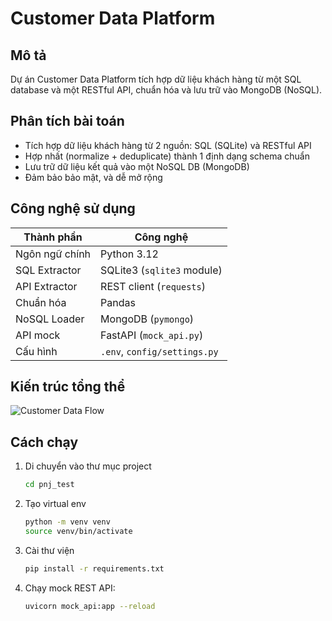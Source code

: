 # Customer Data Platform

## Mô tả
Dự án Customer Data Platform tích hợp dữ liệu khách hàng từ một SQL database và một RESTful API, 
chuẩn hóa và lưu trữ vào MongoDB (NoSQL).

## Phân tích bài toán
- Tích hợp dữ liệu khách hàng từ 2 nguồn: SQL (SQLite) và RESTful API
- Hợp nhất (normalize + deduplicate) thành 1 định dạng schema chuẩn
- Lưu trữ dữ liệu kết quả vào một NoSQL DB (MongoDB)
- Đảm bảo bảo mật, và dễ mở rộng

## Công nghệ sử dụng
| Thành phần     | Công nghệ                          |
|----------------|----------------------------------- |
| Ngôn ngữ chính | Python 3.12                        |
| SQL Extractor  | SQLite3 (`sqlite3` module)         |
| API Extractor  | REST client (`requests`)           |
| Chuẩn hóa      | Pandas                             |
| NoSQL Loader   | MongoDB (`pymongo`)                |
| API mock       | FastAPI (`mock_api.py`)            |
| Cấu hình       | `.env`, `config/settings.py`       |

## Kiến trúc tổng thể
![Customer Data Flow](https://viewer.diagrams.net/?tags=%7B%7D&lightbox=1&highlight=0000ff&edit=_blank&layers=1&nav=1&title=Untitled%20Diagram.drawio&dark=auto#R%3Cmxfile%3E%3Cdiagram%20name%3D%22Page-1%22%20id%3D%223ciJk4QldlKrogkZa6mH%22%3E3Vjfb9owEP5rIm0PrZK4UHgkwNZJoHWj2tanyU2uiVcnjoxTyP76nROHJAT6Q6Iq7AV8n31n33eXzwGLjOP1Z0nTaC4C4JZrB2uLTCzXvRz08VMDeQn0HKcEQsmCEmoAC%2FYXDGgbNGMBLFsLlRBcsbQN%2BiJJwFctjEopVu1l94K3d01pCB1g4VPeRX%2ByQEUlOujZNX4FLIyqnR3bzMS0WmyAZUQDsWpAZGqRsRRClaN4PQauuat4Kf0%2B7ZndHExCol7iEJLF%2FIFfxb8zrzeWiySX6seZifJIeWYSXnybITChit7RJZijq7ziA7NI9TCVwoclkuutIqZgkVJfwytsAsQiFXO0HBzeUf8hlCJLgq%2BZ4iwBg5uNQSpY783I2fCE%2FQUiBiVzXFI5EENtvmWv6ko5Ff1Ro0p9g1HTHOEmdM0fDgyFr6DT7dD5fbq4uc%2B04%2Bj6y1GzSY6OzUoDGoRBgE%2BnMYVUkQhFQvm0Rr2CHNBhbbTqNTMhUkPWH1AqN1JDMyXaFMOaqV%2Fa%2FbxnrNvGzGRtIhdGXhkJ5ttw0uZtc652K6zKr8xPJ%2FV00ZADkUkfniCLGHGkMgT1xLrh7iaQwKlij%2B1zHLyipPN8TG%2B03MxoDhK%2FP1znWK9E5%2BtLlqrlR8vtc0zHC9gjDkM9PMPpcZRZU8fyRtZoqJdHwhoTa%2BQUnhHEUPnhMRuue6LNCmc71t5VWMePdK54c2UpZz6So8%2F1iqBzmqYsCfWlwwBvHSxrpPfxhvq8xTaeNSLpvqBbnd%2Fu62dk4g3E1b3sygHZJQeDt5KDixNUg4FDWnpwbveekYTCugbJkDR8Jg6uE%2B4LdYK8p070TrDUzmCwVeq69u9Ua%2BcUan3ZvRPWSlJ8l9%2FuARQz1S4Z5SxMcOwjNZpAT0seijUfmYmYBUHRHbsEs90xB9BM197STKermf0dkkneSjIH%2Fw%2B3F8fG7bDD7VwkoZh0r%2B5jest3t671i%2Fd%2Fy%2B%2F%2BBp0JGpxeh7rDNrVkxxvTgToUzfqPg2Ku8e8Lmf4D%3C%2Fdiagram%3E%3C%2Fmxfile%3E)

## Cách chạy

1. Di chuyển vào thư mục project
    ```bash
    cd pnj_test

2. Tạo virtual env
    ```bash
    python -m venv venv
    source venv/bin/activate    

3. Cài thư viện
    ```bash
    pip install -r requirements.txt

4. Chạy mock REST API:
    ```bash
    uvicorn mock_api:app --reload